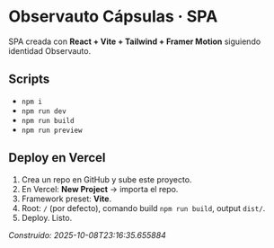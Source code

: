 # Observauto Cápsulas · SPA
SPA creada con **React + Vite + Tailwind + Framer Motion** siguiendo identidad Observauto.

## Scripts
- `npm i`
- `npm run dev`
- `npm run build`
- `npm run preview`

## Deploy en Vercel
1. Crea un repo en GitHub y sube este proyecto.
2. En Vercel: **New Project** → importa el repo.
3. Framework preset: **Vite**.
4. Root: `/` (por defecto), comando build `npm run build`, output `dist/`.
5. Deploy. Listo.

_Construido: 2025-10-08T23:16:35.655884_
